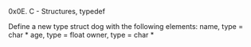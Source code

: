 0x0E. C - Structures, typedef

Define a new type struct dog with the following elements:
name, type = char *
age, type = float
owner, type = char *

